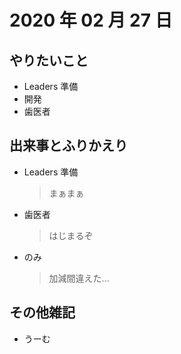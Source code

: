 # 2020 年 02 月 27 日

## やりたいこと

- Leaders 準備
- 開発
- 歯医者

## 出来事とふりかえり

- Leaders 準備
  > まぁまぁ
- 歯医者
  > はじまるぞ
- のみ
  > 加減間違えた...

## その他雑記

- うーむ
